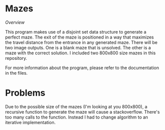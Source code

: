 # Mazes

<i>Overview</i>

This program makes use of a disjoint set data structure to generate a perfect maze. The exit of the maze is positioned in a way that maximizes the travel distance from the entrance in any generated maze. There will be two image outputs. One is a blank maze that is unsolved. The other is a maze with the correct solution. I included two 800x800 size mazes in this repository.

For more information about the program, please refer to the documentation in the files.

# Problems

Due to the possible size of the mazes (I'm looking at you 800x800), a recursive function to generate the maze will cause a stackoverflow. There's too many calls to the function. Instead I had to change algorithm to an iterative implementation.
